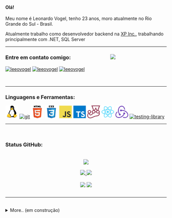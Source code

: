 <div width="70%"> 
   <h4 align="left">Olá!</h4>
   <p>Meu nome é Leonardo Vogel, tenho 23 anos, moro atualmente no Rio Grande do Sul - Brasil.</p>
   <p>Atualmente trabalho como desenvolvedor backend na <a href="https://www.xpinc.com/" target="_blank">XP Inc.<a/>, trabalhando principalmente com .NET, SQL Server</p>

</div>
   <hr>
   <div align="left">
   <img width="35%" align="right" src="https://user-images.githubusercontent.com/90592913/139970483-bd5f6637-ebce-4e12-a3f2-4a946782d447.gif">

   <h3 align="left">Entre em contato comigo:</h3>
   <p align="left">
      <a href="https://linkedin.com/in/leeovogel" target="blank"><img align="center" src="https://img.shields.io/badge/LinkedIn-0077B5?style=for-the-badge&logo=linkedin&logoColor=white" alt="leeovogel"/></a>
      <a href="mailto:leeo.vog13@gmail.com" target="blank"><img align="center" src="https://img.shields.io/badge/Gmail-D14836?style=for-the-badge&logo=gmail&logoColor=white" alt="leeovogel"/></a>
      <a href="https://instagram.com/leeo_vogel" target="blank"><img align="center" src="https://img.shields.io/badge/Instagram-E4405F?style=for-the-badge&logo=instagram&logoColor=white" alt="leeovogel"/></a>
   </p>
      
   <br>
   <hr>

   <h3 align="left">Linguagens e Ferramentas:</h3>
   <p align="left">
      <a href="https://www.linux.org/" target="_blank"><img src="https://raw.githubusercontent.com/devicons/devicon/master/icons/linux/linux-original.svg" alt="linux" width="40" height="40"/></a>
      <a href="https://git-scm.com/" target="_blank"><img src="https://www.vectorlogo.zone/logos/git-scm/git-scm-icon.svg" alt="git" width="40" height="40"/></a>
      <a href="https://www.w3.org/html/" target="_blank"><img src="https://raw.githubusercontent.com/devicons/devicon/master/icons/html5/html5-original-wordmark.svg" alt="html5" width="40" height="40"/></a> 
      <a href="https://www.w3schools.com/css/" target="_blank"><img src="https://raw.githubusercontent.com/devicons/devicon/master/icons/css3/css3-original-wordmark.svg" alt="css3" width="40" height="40"/></a>  
      <a href="https://developer.mozilla.org/en-US/docs/Web/JavaScript" target="_blank"><img src="https://raw.githubusercontent.com/devicons/devicon/master/icons/javascript/javascript-original.svg" alt="javascript" width="40" height="40"/></a>
       <a href="https://www.typescriptlang.org/" target="_blank"><img src="https://raw.githubusercontent.com/devicons/devicon/master/icons/typescript/typescript-original.svg" alt="typescript" width="40" height="40"/></a>
      <a href="https://jestjs.io/" target="_blank"><img src="https://raw.githubusercontent.com/devicons/devicon/master/icons/jest/jest-plain.svg" alt="jest" width="40" height="40"/></a>
      <a href="https://www.reactjs.org/" target="_blank"><img src="https://raw.githubusercontent.com/devicons/devicon/master/icons/react/react-original.svg" alt="react" width="40" height="40"/></a>
      <a href="https://redux.js.org/" target="_blank"><img src="https://raw.githubusercontent.com/devicons/devicon/master/icons/redux/redux-original.svg" alt="redux" width="40" height="40"/></a>
      <a href="https://testing-library.com/" target="_blank"><img src="https://testing-library.com/img/logo-large.png" alt="testing-library" width="40" height="40"/></a>
   </p>
   <hr>
</div>

<br>   
<h3 align="left">Status GitHub:</h3>
<br>
   
<div align="center">
   <a href="https://github.com/leonardoVogel">
   <img align="center" src="http://github-readme-streak-stats.herokuapp.com?user=leonardovogel&theme=github-dark&hide_border=true&date_format=j%20M%5B%20Y%5D&stroke=1F6FEB&dates=58A6FF&fire=1F6FEB&ring=58A6FF">
<br>
<br>
   <img height:"180em" src="https://github-readme-stats.vercel.app/api?username=leonardovogel&show_icons=true&hide_border=true&theme=github_dark">
   <img height:"180em" src="https://github-readme-stats.vercel.app/api/top-langs/?username=leonardovogel&theme=github_dark&hide_border=true">
<br>
<br>
   <a href="https://github.com/leonardoVogel/trybe-exercicios" target=_blank><img align="center" src="https://github-readme-stats.vercel.app/api/pin/?username=leonardovogel&repo=trybe-exercicios&theme=github_dark&border_radius=30&border_color=58A6FF"></a>
   <a href="https://github.com/leonardoVogel/try-words" target=_blank><img align="center" src="https://github-readme-stats.vercel.app/api/pin/?username=leonardovogel&repo=try-words&theme=github_dark&border_radius=30&border_color=58A6FF"></a>
</div>
<br>
<hr>
<br>
   
<details close>
<summary>More.. (em construção)</summary>

<p>Em construção..</p>
</details>  
